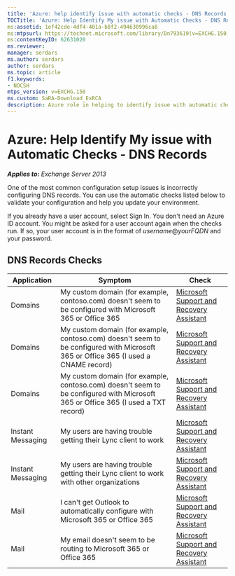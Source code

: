 ```yaml
---
title: 'Azure: help identify issue with automatic checks - DNS Records'
TOCTitle: 'Azure: Help Identify My issue with Automatic Checks - DNS Records'
ms:assetid: 1ef42cde-4df4-401a-b8f2-494630996ca8
ms:mtpsurl: https://technet.microsoft.com/library/Dn793619(v=EXCHG.150)
ms:contentKeyID: 62631020
ms.reviewer: 
manager: serdars
ms.author: serdars
author: serdars
ms.topic: article
f1.keywords:
- NOCSH
mtps_version: v=EXCHG.150
ms.custom: SaRA-Download_ExRCA
description: Azure role in helping to identify issue with automatic checks
---
```


# Azure: Help Identify My issue with Automatic Checks - DNS Records

_**Applies to:** Exchange Server 2013_

One of the most common configuration setup issues is incorrectly configuring DNS records. You can use the automatic checks listed below to validate your configuration and help you update your environment.

If you already have a user account, select Sign In. You don't need an Azure ID account. You might be asked for a user account again when the checks run. If so, your user account is in the format of _username_@_yourFQDN_ and your password.

## DNS Records Checks

|Application |Symptom |Check |
|--- |--- |--- |
|Domains|My custom domain (for example, contoso.com) doesn't seem to be configured with Microsoft 365 or Office 365|[Microsoft Support and Recovery Assistant](https://aka.ms/SaRA-Download_ExRCA)|
|Domains|My custom domain (for example, contoso.com) doesn't seem to be configured with Microsoft 365 or Office 365 (I used a CNAME record)|[Microsoft Support and Recovery Assistant](https://aka.ms/SaRA-Download_ExRCA)|
|Domains|My custom domain (for example, contoso.com) doesn't seem to be configured with Microsoft 365 or Office 365 (I used a TXT record)|[Microsoft Support and Recovery Assistant](https://aka.ms/SaRA-Download_ExRCA)|
|Instant Messaging|My users are having trouble getting their Lync client to work|[Microsoft Support and Recovery Assistant](https://aka.ms/SaRA-Download_ExRCA)|
|Instant Messaging|My users are having trouble getting their Lync client to work with other organizations|[Microsoft Support and Recovery Assistant](https://aka.ms/SaRA-Download_ExRCA)|
|Mail|I can't get Outlook to automatically configure with Microsoft 365 or Office 365|[Microsoft Support and Recovery Assistant](https://aka.ms/SaRA-Download_ExRCA)|
|Mail|My email doesn't seem to be routing to Microsoft 365 or Office 365|[Microsoft Support and Recovery Assistant](https://aka.ms/SaRA-Download_ExRCA)|
